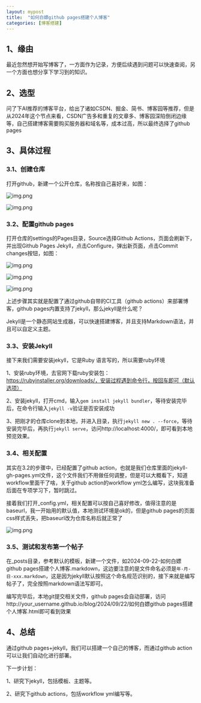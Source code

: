 ```yaml
---
layout: mypost
title:  "如何白嫖github pages搭建个人博客"
categories: [博客搭建]
---
```


## 1、缘由
最近忽然想开始写博客了，一方面作为记录，方便后续遇到问题可以快速查阅，另一个方面也想分享下学习到的知识。

## 2、选型
问了下AI推荐的博客平台，给出了诸如CSDN、掘金、简书、博客园等推荐，但是从2024年这个节点来看，CSDN广告多和重复的文章多、博客园深陷倒闭边缘等，自己搭建博客需要购买服务器和域名等，成本过高，所以最终选择了github pages

## 3、具体过程
### 3.1、创建仓库
打开github，新建一个公开仓库，名称按自己喜好来，如图：

![img.png](1.png)

![img.png](2.png)

### 3.2、配置github pages
打开仓库的settings的Pages目录，Source选择Github Actions，页面会刷新下，并出现Github Pages Jekyll，点击Configure，弹出新页面，点击Commit changes按钮，如图：

![img.png](3.png)

![img.png](4.png)

![img.png](5.png)

上述步骤其实就是配置了通过github自带的CI工具（github actions）来部署博客，github pages内置支持了jekyll，那么jekyll是什么呢？

Jekyll是一个静态网站生成器，可以快速搭建博客，并且支持Markdown语法，并且可以自定义主题。

### 3.3、安装Jekyll
接下来我们需要安装jekyll，它是Ruby 语言写的，所以需要ruby环境

1、安装ruby环境，去官网下载ruby安装包：https://rubyinstaller.org/downloads/，安装过程遇到命令行，按回车即可（默认选项）

2、安装jekyll，打开cmd，输入`gem install jekyll bundler`，等待安装完毕后，在命令行输入`jekyll -v`验证是否安装成功

3、把刚才的仓库clone到本地，并进入目录，执行`jekyll new . --force`，等待安装完毕后，再执行`jekyll serve`，访问http://localhost:4000/，即可看到本地预览效果。

### 3.4、相关配置
其实在3.2的步骤中，已经配置了github action，也就是我们仓库里面的jekyll-gh-pages.yml文件，这个文件我们不用做任何调整，但是可以大概看下，知道workflow里面干了啥，关于github action的workflow yml怎么编写，这块我准备后面在专项学习下，暂时跳过。

接着我们打开_config.yml，相关配置可以按自己喜好修改，值得注意的是baseurl，我一开始用的默认值，本地测试环境是ok的，但是github pages的页面css样式丢失，把baseurl改为仓库名称后就正常了

![img.png](6.png)

### 3.5、测试和发布第一个帖子
在_posts目录，参考默认的模板，新建一个文件，如2024-09-22-如何白嫖github pages搭建个人博客.markdown，这边要注意的是文件命名必须是`年-月-日-xxx.markdown`，这是因为jekyll默认按照这个命名规范识别的，接下来就是编写帖子了，完全按照markdown语法写即可。

编写完毕后，本地git提交相关文件，github pages会自动部署，访问http://your_username.github.io/blog/2024/09/22/如何白嫖github pages搭建个人博客.html即可看到效果

## 4、总结
通过github pages+jekyll，我们可以搭建一个自己的博客，而通过github action可以让我们自动化进行部署。

下一步计划：

1、研究下jekyll，包括模板、主题等。

2、研究下github actions，包括workflow yml编写等。



